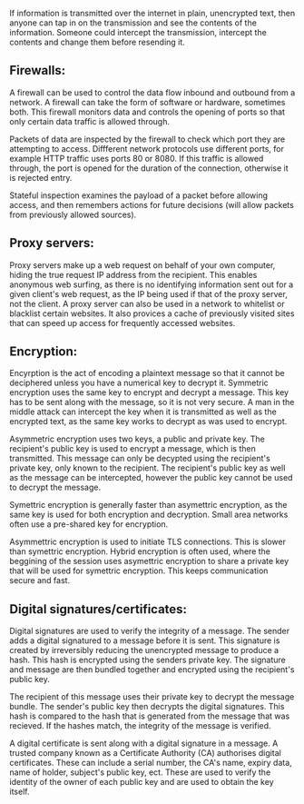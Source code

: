If information is transmitted over the internet in plain, unencrypted text, then anyone can tap in on the transmission and see the contents of the information. Someone could intercept the transmission, intercept the contents and change them before resending it.

## Firewalls:

A firewall can be used to control the data flow inbound and outbound from a network. A firewall can take the form of software or hardware, sometimes both. This firewall monitors data and controls the opening of ports so that only certain data traffic is allowed through.

Packets of data are inspected by the firewall to check which port they are attempting to access. Diffferent network protocols use different ports, for example HTTP traffic uses ports 80 or 8080. If this traffic is allowed through, the port is opened for the duration of the connection, otherwise it is rejected entry.

Stateful inspection examines the payload of a packet before allowing access, and then remembers actions for future decisions (will allow packets from previously allowed sources).

## Proxy servers:

Proxy servers make up a web request on behalf of your own computer, hiding the true request IP address from the recipient. This enables anonymous web surfing, as there is no identifying information sent out for a given client's web request, as the IP being used if that of the proxy server, not the client. A proxy server can also be used in a network to whitelist or blacklist certain websites. It also provices a cache of previously visited sites that can speed up access for frequently accessed websites.

## Encryption:

Encyrption is the act of encoding a plaintext message so that it cannot be deciphered unless you have a numerical key to decrypt it. Symmetric encryption uses the same key to encrypt and decrypt a message. This key has to be sent along with the message, so it is not very secure. A man in the middle attack can intercept the key when it is transmitted as well as the encrypted text, as the same key works to decrypt as was used to encrypt.

Asymmetric encryption uses two keys, a public and private key. The recipient's public key is used to encrypt a message, which is then transmitted. This message can only be decypted using the recipient's private key, only known to the recipient. The recipient's public key as well as the message can be intercepted, however the public key cannot be used to decrypt the message.

Symettric encryption is generally faster than asymettric encryption, as the same key is used for both encryption and decryption. Small area networks often use a pre-shared key for encryption.

Asymmettric encryption is used to initiate TLS connections. This is slower than symettric encryption. Hybrid encryption is often used, where the beggining of the session uses asymettric encryption to share a private key that will be used for symettric encryption. This keeps communication secure and fast.

## Digital signatures/certificates:

Digital signatures are used to verify the integrity of a message. The sender adds a digital signatured to a message before it is sent. This signature is created by irreversibly reducing the unencrypted message to produce a hash. This hash is encrypted using the senders private key. The signature and message are then bundled together and encrypted using the recipient's public key.

The recipient of this message uses their private key to decrypt the message bundle. The sender's public key then decrypts the digital signatures. This hash is compared to the hash that is generated from the message that was recieved. If the hashes match, the integrity of the message is verified. 

A digital certificate is sent along with a digital signature in a message. A trusted company known as a Certificate Authority (CA) authorises digital certificates. These can include a serial number, the CA's name, expiry data, name of holder, subject's public key, ect. These are used to verify the identity of the owner of each public key and are used to obtain the key itself.
